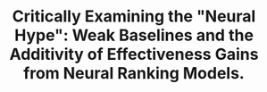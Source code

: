---
title: "Critically Examining the \"Neural Hype\": Weak Baselines and the Additivity of Effectiveness Gains from Neural Ranking Models."
collection: publications
pubtag: 'model'
citation: 'Wei Yang, Kuang Lu, <strong>Peilin Yang</strong>, and Jimmy Lin. <strong><i>Critically Examining the "Neural Hype": Weak Baselines and the Additivity of Effectiveness Gains from Neural Ranking Models.</i></strong>. In Proceedings of the 42nd International ACM SIGIR Conference on Research and Development in Information Retrieval (<strong class="conference"><i>SIGIR&#39;2019</i></strong>). July 2019, Paris, France.'
---
